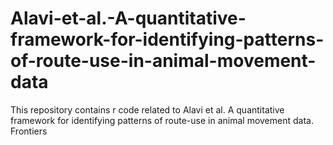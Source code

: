 # Alavi-et-al.-A-quantitative-framework-for-identifying-patterns-of-route-use-in-animal-movement-data
This repository contains r code related to Alavi et al. A quantitative framework for identifying patterns of route-use in animal movement data. Frontiers
